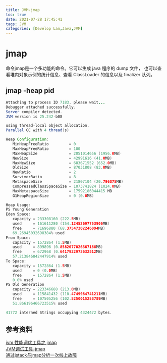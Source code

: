 ```yaml
---
title: JVM-jmap
toc: true
date: 2021-07-28 17:45:41
tags: JVM
categories: [Develop Lan,Java,JVM]
---
```


# jmap

命令jmap是一个多功能的命令。它可以生成 java 程序的 dump 文件， 也可以查看堆内对象示例的统计信息、查看 ClassLoader 的信息以及 finalizer 队列。

## jmap -heap pid
```java
Attaching to process ID 7183, please wait...
Debugger attached successfully.
Server compiler detected.
JVM version is 25.242-b08

using thread-local object allocation.
Parallel GC with 4 thread(s)

Heap Configuration:
   MinHeapFreeRatio         = 0
   MaxHeapFreeRatio         = 100
   MaxHeapSize              = 2051014656 (1956.0MB)
   NewSize                  = 42991616 (41.0MB)
   MaxNewSize               = 683671552 (652.0MB)
   OldSize                  = 87031808 (83.0MB)
   NewRatio                 = 2
   SurvivorRatio            = 8
   MetaspaceSize            = 21807104 (20.796875MB)
   CompressedClassSpaceSize = 1073741824 (1024.0MB)
   MaxMetaspaceSize         = 17592186044415 MB
   G1HeapRegionSize         = 0 (0.0MB)

Heap Usage:
PS Young Generation
Eden Space:
   capacity = 233308160 (222.5MB)
   used     = 161611280 (154.12452697753906MB)
   free     = 71696880 (68.37547302246094MB)
   69.26945032698384% used
From Space:
   capacity = 1572864 (1.5MB)
   used     = 899896 (0.8582077026367188MB)
   free     = 672968 (0.6417922973632812MB)
   57.213846842447914% used
To Space:
   capacity = 1572864 (1.5MB)
   used     = 0 (0.0MB)
   free     = 1572864 (1.5MB)
   0.0% used
PS Old Generation
   capacity = 223346688 (213.0MB)
   used     = 115841432 (110.4749984741211MB)
   free     = 107505256 (102.5250015258789MB)
   51.866196466723515% used

41772 interned Strings occupying 4324472 bytes.

```


## 参考资料
[jvm 性能调优工具之 jmap](https://www.jianshu.com/p/a4ad53179df3)  
[JVM调试工具-jmap](https://pandora.blog.csdn.net/article/details/108705081)  
[通过jstack与jmap分析一次线上故障](https://blog.csdn.net/lengyue309/article/details/80590119)                 
  